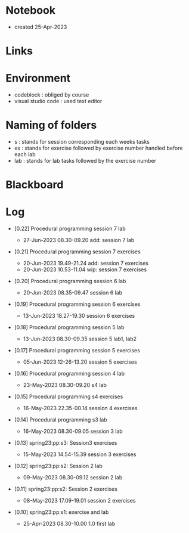 # Notebook
- created 25-Apr-2023 

# Links

# Environment
- codeblock             : obliged by course
- visual studio code    : used text editor

# Naming of folders
- s     : stands for session corresponding each weeks tasks
- ex    : stands for exercise followed by exercise number handled before each lab
- lab   : stands for lab tasks followed by the exercise number


# Blackboard

# Log
- [0.22] Procedural programming session 7 lab
    - 27-Jun-2023 08.30-09.20 add: session 7 lab

- [0.21] Procedural programming session 7 exercises
    - 20-Jun-2023 19.49-21.24 add: session 7 exercises
    - 20-Jun-2023 10.53-11.04 wip: session 7 exercises

- [0.20] Procedural programming session 6 lab
    - 20-Jun-2023 08.35-09.47 session 6 lab

- [0.19] Procedural programming session 6 exercises
    - 13-Jun-2023 18.27-19.30 session 6 exercises

- [0.18] Procedural programming session 5 lab
    - 13-Jun-2023 08.30-09.35 session 5 lab1, lab2

- [0.17] Procedural programming session 5 exercises
    - 05-Jun-2023 12-26-13.20 session 5 exercises

- [0.16] Procedural programming session 4 lab
    - 23-May-2023 08.30-09.20 s4 lab

- [0.15] Procedural programming s4 exercises
    - 16-May-2023 22.35-00.14 session 4 exercises

- [0.14] Procedural programming s3 lab
    - 16-May-2023 08.30-09.05 session 3 lab

- [0.13] spring23:pp:s3: Session3 exercises
    - 15-May-2023 14.54-15.39 session 3 exercises

- [0.12] spring23:pp:s2: Session 2 lab
    - 09-May-2023 08.30-09.12 session 2 lab

- [0.11] spring23:pp:s2: Session 2 exercises
    - 08-May-2023 17.09-19.01 session 2 exercises

- [0.10] spring23:pp:s1: exercise and lab
    - 25-Apr-2023 08.30-10.00 1.0 first lab